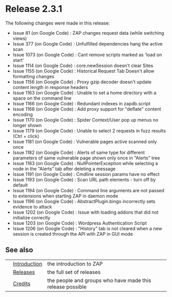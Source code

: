 # Release 2.3.1

The following changes were made in this release:
  * Issue 81 (on Google Code) : ZAP changes request data (while switching views)
  * Issue 377 (on Google Code) : Unfulfilled dependencies hang the active scan
  * Issue 1073 (on Google Code) : Cant remove scripts marked as 'load on start'
  * Issue 1114 (on Google Code) : core.newSession doesn't clear Sites
  * Issue 1155 (on Google Code) : Historical Request Tab Doesn't allow formatting changes
  * Issue 1156 (on Google Code) : Proxy gzip decoder doesn't update content length in response headers
  * Issue 1163 (on Google Code) : Unable to set a home directory with a space on the command line
  * Issue 1166 (on Google Code) : Redundant indexes in zapdb.script
  * Issue 1168 (on Google Code) : Add proxy support for "deflate" content encoding
  * Issue 1170 (on Google Code) : Spider Context/User pop up menus no longer shown
  * Issue 1179 (on Google Code) : Unable to select 2 requests in fuzz results (Ctrl + click)
  * Issue 1181 (on Google Code) : Vulnerable pages active scanned only once
  * Issue 1182 (on Google Code) : Alerts of same type for different parameters of same vulnerable page shown only once in "Alerts" tree
  * Issue 1183 (on Google Code) : NullPointerException while selecting a node in the "Alerts" tab after deleting a message
  * Issue 1191 (on Google Code) : Cmdline session params have no effect
  * Issue 1193 (on Google Code) : Scan URL path elements - turn off by default
  * Issue 1194 (on Google Code) : Command line arguments are not passed to extensions when starting ZAP in daemon mode
  * Issue 1196 (on Google Code) : AbstractPlugin.bingo incorrectly sets evidence to attack
  * Issue 1202 (on Google Code) : Issue with loading addons that did not initialize correctly
  * Issue 1203 (on Google Code) : Wordpress Authentication Script
  * Issue 1206 (on Google Code) : "History" tab is not cleared when a new session is created through the API with ZAP in GUI mode
## See also
<table>
<tr><td></td><td><a href='HelpIntro'>Introduction</a></td><td>the introduction to ZAP</td></tr>
<tr><td></td><td><a href='HelpReleasesReleases'>Releases</a></td><td>the full set of releases</td></tr>
<tr><td></td><td><a href='HelpCredits'>Credits</a></td><td>the people and groups who have made this release possible</td></tr>
</table>